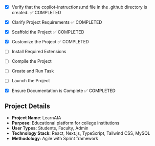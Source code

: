 <!-- Use this file to provide workspace-specific custom instructions to Copilot. For more details, visit https://code.visualstudio.com/docs/copilot/copilot-customization#_use-a-githubcopilotinstructionsmd-file -->
- [x] Verify that the copilot-instructions.md file in the .github directory is created. ✅ COMPLETED

- [x] Clarify Project Requirements ✅ COMPLETED
	<!-- LearnAIA - Educational platform for college institutions with student, faculty, and admin logins using React/Next.js -->

- [x] Scaffold the Project ✅ COMPLETED
	<!-- Create Next.js project with TypeScript and Tailwind CSS -->

- [x] Customize the Project ✅ COMPLETED
	<!-- Create index page with header, login button, about section, and footer -->

- [ ] Install Required Extensions
	<!-- No specific extensions required -->

- [ ] Compile the Project
	<!-- Install dependencies and run development server -->

- [ ] Create and Run Task
	<!-- Create development task -->

- [ ] Launch the Project
	<!-- Launch development server -->

- [x] Ensure Documentation is Complete ✅ COMPLETED
	<!-- Update README.md and finalize documentation -->

## Project Details
- **Project Name**: LearnAIA
- **Purpose**: Educational platform for college institutions
- **User Types**: Students, Faculty, Admin
- **Technology Stack**: React, Next.js, TypeScript, Tailwind CSS, MySQL
- **Methodology**: Agile with Sprint framework
